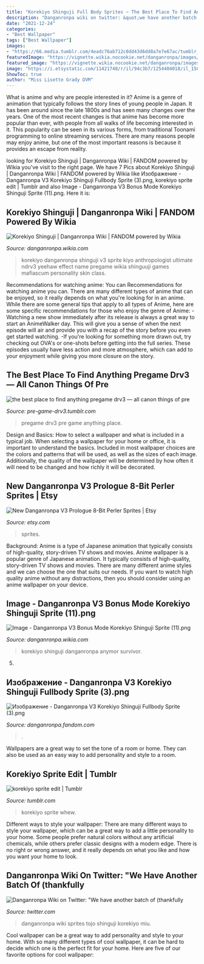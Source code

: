 ```yaml
---
title: "Korekiyo Shinguji Full Body Sprites ~ The Best Place To Find Anything Pregame Drv3 — All Canon Things Of Pre"
description: "Danganronpa wiki on twitter: &quot;we have another batch of (thankfully"
date: "2021-12-24"
categories:
- "Best Wallpaper"
tags: ["Best Wallpaper"]
images:
- "https://66.media.tumblr.com/4eadc76ab712c0dd43d6dd8a7e7e67ac/tumblr_pct9cdaqfA1ugxlkeo3_500.png"
featuredImage: "https://vignette.wikia.nocookie.net/danganronpa/images/b/b4/Danganronpa_V3_Bonus_Mode_Korekiyo_Shinguji_Sprite_(1).png/revision/latest/scale-to-width-down/350?cb=20171004110507"
featured_image: "https://vignette.wikia.nocookie.net/danganronpa/images/a/a1/Danganronpa_V3_Bonus_Mode_Korekiyo_Shinguji_Sprite_(11).png/revision/latest?cb=20171004110511"
image: "https://i.etsystatic.com/11421748/r/il/94c3b7/1254404018/il_1588xN.1254404018_rnsv.jpg"
ShowToc: true
author: "Miss Lisette Grady DVM"
---
```



What is anime and why are people interested in it?
Anime is a genre of animation that typically follows the story lines of young people in Japan. It has been around since the late 1800s and has seen many changes over the years. One of the most recent changes is that anime has become more popular than ever, with people from all walks of life becoming interested in it. This popularity can be seen in its various forms, from traditional Toonami programming to online streaming services. There are many reasons people may enjoy anime, but one of the most important reasons is because it provides an escape from reality.

	

		
looking for Korekiyo Shinguji | Danganronpa Wiki | FANDOM powered by Wikia you've visit to the right page. We have 7 Pics about Korekiyo Shinguji | Danganronpa Wiki | FANDOM powered by Wikia like Изображение - Danganronpa V3 Korekiyo Shinguji Fullbody Sprite (3).png, korekiyo sprite edit | Tumblr and also Image - Danganronpa V3 Bonus Mode Korekiyo Shinguji Sprite (11).png. Here it is:
		
    
## Korekiyo Shinguji | Danganronpa Wiki | FANDOM Powered By Wikia

<img loading=lazy src="https://vignette.wikia.nocookie.net/danganronpa/images/b/b4/Danganronpa_V3_Bonus_Mode_Korekiyo_Shinguji_Sprite_(1).png/revision/latest/scale-to-width-down/350?cb=20171004110507" onerror="this.onerror=null;this.src='https://tse4.mm.bing.net/th?id=OIP.OW2J5r_rT-qUtX7TWdTMHQAAAA&amp;pid=15.1';" alt="Korekiyo Shinguji | Danganronpa Wiki | FANDOM powered by Wikia">

_Source: danganronpa.wikia.com_

>korekiyo danganronpa shinguji v3 sprite kiyo anthropologist ultimate ndrv3 yeehaw effect name pregame wikia shinguuji games mafiascum personality skin class. 

	

Recommendations for watching anime: You can
Recommendations for watching anime you can. There are many different types of anime that can be enjoyed, so it really depends on what you're looking for in an anime. While there are some general tips that apply to all types of Anime, here are some specific recommendations for those who enjoy the genre of Anime: 
-Watching a new show immediately after its release is always a great way to start an AnimeWalker day. This will give you a sense of when the next episode will air and provide you with a recap of the story before you even get started watching. 
-If you're looking for something more drawn out, try checking out OVA's or one-shots before getting into the full series. These episodes usually have less action and more atmosphere, which can add to your enjoyment while giving you more closure on the story.

    
## The Best Place To Find Anything Pregame Drv3 — All Canon Things Of Pre

<img loading=lazy src="https://66.media.tumblr.com/9af9f65ef826caf14983d6e13ea98f7b/tumblr_inline_p4841lDcwd1u4vcjf_500.png" onerror="this.onerror=null;this.src='https://tse1.mm.bing.net/th?id=OIP.7JInHP5xzUCSJOglLC9cHQHaHa&amp;pid=15.1';" alt="the best place to find anything pregame drv3 — all canon things of pre">

_Source: pre-game-drv3.tumblr.com_

>pregame drv3 pre game anything place. 

	

Design and Basics: How to select a wallpaper and what is included in a typical job.
When selecting a wallpaper for your home or office, it is important to understand the basics. Included in most wallpaper choices are the colors and patterns that will be used, as well as the sizes of each image. Additionally, the quality of the wallpaper will be determined by how often it will need to be changed and how richly it will be decorated.

    
## New Danganronpa V3 Prologue 8-Bit Perler Sprites | Etsy

<img loading=lazy src="https://i.etsystatic.com/11421748/r/il/94c3b7/1254404018/il_1588xN.1254404018_rnsv.jpg" onerror="this.onerror=null;this.src='https://tse1.mm.bing.net/th?id=OIP.icTdChrLb7WnuDtA9YhAmQHaGV&amp;pid=15.1';" alt="New Danganronpa V3 Prologue 8-Bit Perler Sprites | Etsy">

_Source: etsy.com_

>sprites. 

	

Background: Anime is a type of Japanese animation that typically consists of high-quality, story-driven TV shows and movies.
Anime wallpaper is a popular genre of Japanese animation. It typically consists of high-quality, story-driven TV shows and movies. There are many different anime styles and we can choose the one that suits our needs. If you want to watch high quality anime without any distractions, then you should consider using an anime wallpaper on your device.

    
## Image - Danganronpa V3 Bonus Mode Korekiyo Shinguji Sprite (11).png

<img loading=lazy src="https://vignette.wikia.nocookie.net/danganronpa/images/a/a1/Danganronpa_V3_Bonus_Mode_Korekiyo_Shinguji_Sprite_(11).png/revision/latest?cb=20171004110511" onerror="this.onerror=null;this.src='https://tse4.mm.bing.net/th?id=OIP.hizkJQKZHpPZMwVNRHxLOgHaDq&amp;pid=15.1';" alt="Image - Danganronpa V3 Bonus Mode Korekiyo Shinguji Sprite (11).png">

_Source: danganronpa.wikia.com_

>korekiyo shinguji danganronpa anymor survivor. 

	

5.

    
## Изображение - Danganronpa V3 Korekiyo Shinguji Fullbody Sprite (3).png

<img loading=lazy src="https://vignette.wikia.nocookie.net/danganronpa/images/7/7a/Danganronpa_V3_Korekiyo_Shinguji_Fullbody_Sprite_(3).png/revision/latest?cb=20180417184630" onerror="this.onerror=null;this.src='https://tse1.mm.bing.net/th?id=OIP.glmAGQXddmx9B3JwUTbP1QHaVL&amp;pid=15.1';" alt="Изображение - Danganronpa V3 Korekiyo Shinguji Fullbody Sprite (3).png">

_Source: danganronpa.fandom.com_

>. 

	

Wallpapers are a great way to set the tone of a room or home. They can also be used as an easy way to add personality and style to a room.

    
## Korekiyo Sprite Edit | Tumblr

<img loading=lazy src="https://66.media.tumblr.com/4eadc76ab712c0dd43d6dd8a7e7e67ac/tumblr_pct9cdaqfA1ugxlkeo3_500.png" onerror="this.onerror=null;this.src='https://tse1.mm.bing.net/th?id=OIP.DGv1Uw0Wr5CIPXf2adyu1QAAAA&amp;pid=15.1';" alt="korekiyo sprite edit | Tumblr">

_Source: tumblr.com_

>korekiyo sprite whew. 

	

Different ways to style your wallpaper:
There are many different ways to style your wallpaper, which can be a great way to add a little personality to your home. Some people prefer natural colors without any artificial chemicals, while others prefer classic designs with a modern edge. There is no right or wrong answer, and it really depends on what you like and how you want your home to look.

    
## Danganronpa Wiki On Twitter: &quot;We Have Another Batch Of (thankfully

<img loading=lazy src="https://pbs.twimg.com/media/Day1k7_VQAE1LpB.png" onerror="this.onerror=null;this.src='https://tse1.mm.bing.net/th?id=OIP.TIicOjsnclH_cil-SlrkQQHaR9&amp;pid=15.1';" alt="Danganronpa Wiki on Twitter: &quot;We have another batch of (thankfully">

_Source: twitter.com_

>danganronpa wiki sprites tojo shinguji korekiyo miu. 

	

Cool wallpaper can be a great way to add personality and style to your home. With so many different types of cool wallpaper, it can be hard to decide which one is the perfect fit for your home. Here are five of our favorite options for cool wallpaper: 

